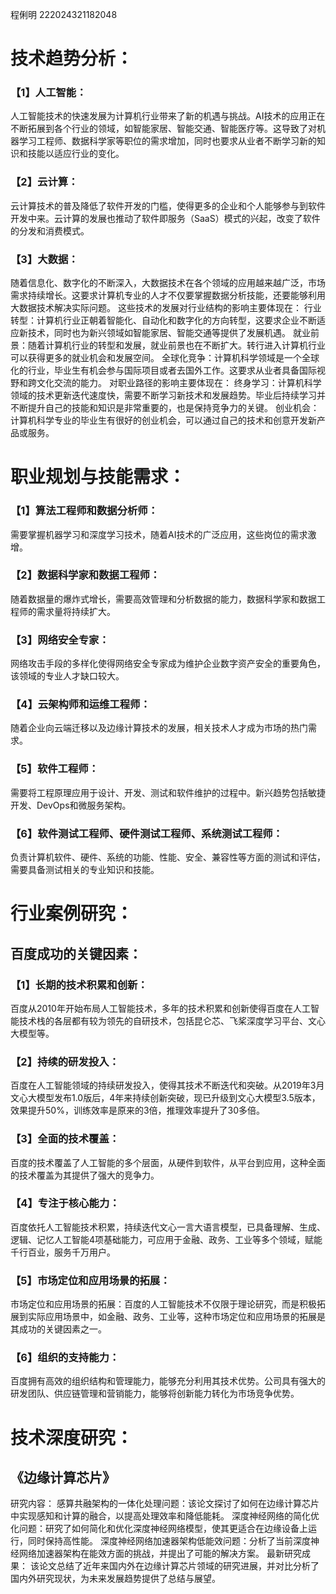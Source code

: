 ﻿程俐明
222024321182048

# 技术趋势分析：
### 【1】人工智能：
人工智能技术的快速发展为计算机行业带来了新的机遇与挑战。AI技术的应用正在不断拓展到各个行业的领域，如智能家居、智能交通、智能医疗等。这导致了对机器学习工程师、数据科学家等职位的需求增加，同时也要求从业者不断学习新的知识和技能以适应行业的变化。
### 【2】云计算：
云计算技术的普及降低了软件开发的门槛，使得更多的企业和个人能够参与到软件开发中来。云计算的发展也推动了软件即服务（SaaS）模式的兴起，改变了软件的分发和消费模式。
### 【3】大数据：
随着信息化、数字化的不断深入，大数据技术在各个领域的应用越来越广泛，市场需求持续增长。这要求计算机专业的人才不仅要掌握数据分析技能，还要能够利用大数据技术解决实际问题。
这些技术的发展对行业结构的影响主要体现在：
行业转型：计算机行业正朝着智能化、自动化和数字化的方向转型，这要求企业不断适应新技术，同时也为新兴领域如智能家居、智能交通等提供了发展机遇。
就业前景：随着计算机行业的转型和发展，就业前景也在不断扩大。转行进入计算机行业可以获得更多的就业机会和发展空间。
全球化竞争：计算机科学领域是一个全球化的行业，毕业生有机会参与国际项目或者去国外工作。这要求从业者具备国际视野和跨文化交流的能力。
对职业路径的影响主要体现在：
终身学习：计算机科学领域的技术更新迭代速度快，需要不断学习新技术和发展趋势。毕业后持续学习并不断提升自己的技能和知识是非常重要的，也是保持竞争力的关键。
创业机会：计算机科学专业的毕业生有很好的创业机会，可以通过自己的技术和创意开发新产品或服务。
# 职业规划与技能需求：
### 【1】算法工程师和数据分析师：
需要掌握机器学习和深度学习技术，随着AI技术的广泛应用，这些岗位的需求激增。
### 【2】数据科学家和数据工程师：
随着数据量的爆炸式增长，需要高效管理和分析数据的能力，数据科学家和数据工程师的需求量将持续扩大。
### 【3】网络安全专家：
网络攻击手段的多样化使得网络安全专家成为维护企业数字资产安全的重要角色，该领域的专业人才缺口较大。
### 【4】云架构师和运维工程师：
随着企业向云端迁移以及边缘计算技术的发展，相关技术人才成为市场的热门需求。
### 【5】软件工程师：
需要将工程原理应用于设计、开发、测试和软件维护的过程中。新兴趋势包括敏捷开发、DevOps和微服务架构。
### 【6】软件测试工程师、硬件测试工程师、系统测试工程师：
负责计算机软件、硬件、系统的功能、性能、安全、兼容性等方面的测试和评估，需要具备测试相关的专业知识和技能。
# 行业案例研究：
## 百度成功的关键因素：
### 【1】长期的技术积累和创新：
百度从2010年开始布局人工智能技术，多年的技术积累和创新使得百度在人工智能技术栈的各层都有较为领先的自研技术，包括昆仑芯、飞桨深度学习平台、文心大模型等。
###  【2】持续的研发投入：
百度在人工智能领域的持续研发投入，使得其技术不断迭代和突破。从2019年3月文心大模型发布1.0版后，4年来持续创新突破，现已升级到文心大模型3.5版本，效果提升50%，训练效率是原来的3倍，推理效率提升了30多倍。
###  【3】全面的技术覆盖：
百度的技术覆盖了人工智能的多个层面，从硬件到软件，从平台到应用，这种全面的技术覆盖为其提供了强大的竞争力。
### 【4】专注于核心能力：
百度依托人工智能技术积累，持续迭代文心一言大语言模型，已具备理解、生成、逻辑、记忆人工智能4项基础能力，可应用于金融、政务、工业等多个领域，赋能千行百业，服务千万用户。
### 【5】市场定位和应用场景的拓展：
市场定位和应用场景的拓展：百度的人工智能技术不仅限于理论研究，而是积极拓展到实际应用场景中，如金融、政务、工业等，这种市场定位和应用场景的拓展是其成功的关键因素之一。
### 【6】组织的支持能力：
百度拥有高效的组织结构和管理能力，能够充分利用其技术优势。公司具有强大的研发团队、供应链管理和营销能力，能够将创新能力转化为市场竞争优势。
# 技术深度研究：
## 《边缘计算芯片》
研究内容：
感算共融架构的一体化处理问题：该论文探讨了如何在边缘计算芯片中实现感知和计算的融合，以提高处理效率和降低能耗。
深度神经网络的简化优化问题：研究了如何简化和优化深度神经网络模型，使其更适合在边缘设备上运行，同时保持高性能。
深度神经网络加速器架构低能效问题：分析了当前深度神经网络加速器架构在能效方面的挑战，并提出了可能的解决方案。
最新研究成果：
该论文总结了近年来国内外在边缘计算芯片领域的研究进展，并对比分析了国内外研究现状，为未来发展趋势提供了总结与展望。
